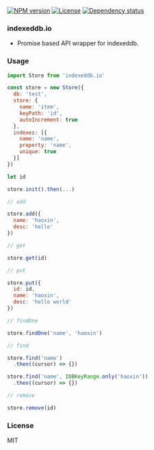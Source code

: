 
[![NPM version][npm-img]][npm-url]
[![License][license-img]][license-url]
[![Dependency status][david-img]][david-url]

### indexeddb.io

* Promise based API wrapper for indexeddb.

### Usage

```js
import Store from 'indexeddb.io'

const store = new Store({
  db: 'test',
  store: {
    name: 'item',
    keyPath: 'id',
    autoIncrement: true
  },
  indexes: [{
    name: 'name',
    property: 'name',
    unique: true
  }]
})

let id

store.init().then(...)

// add

store.add({
  name: 'haoxin',
  desc: 'hello'
})

// get

store.get(id)

// put

store.put({
  id: id,
  name: 'haoxin',
  desc: 'hello world'
})

// findOne

store.findOne('name', 'haoxin')

// find

store.find('name')
  .then((cursor) => {})

store.find('name', IDBKeyRange.only('haoxin'))
  .then((cursor) => {})

// remove

store.remove(id)
```

### License
MIT

[npm-img]: https://img.shields.io/npm/v/storage.io.svg?style=flat-square
[npm-url]: https://npmjs.org/package/storage.io
[travis-img]: https://img.shields.io/travis/onebook/storage.io.svg?style=flat-square
[travis-url]: https://travis-ci.org/onebook/storage.io
[license-img]: https://img.shields.io/badge/license-MIT-green.svg?style=flat-square
[license-url]: http://opensource.org/licenses/MIT
[david-img]: https://img.shields.io/david/onebook/storage.io.svg?style=flat-square
[david-url]: https://david-dm.org/onebook/storage.io
